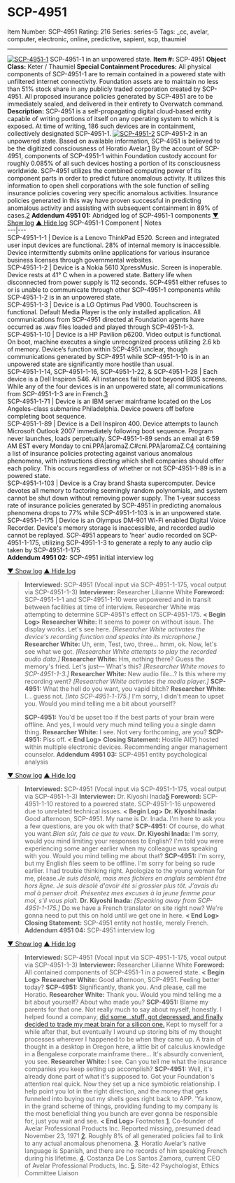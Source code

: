 # SCP-4951
Item Number: SCP-4951
Rating: 216
Series: series-5
Tags: _cc, avelar, computer, electronic, online, predictive, sapient, scp, thaumiel

---

[![SCP-4951-1](https://scp-wiki.wdfiles.com/local--resized-images/scp-4951/SCP-4951-1/medium.jpg)](https://scp-wiki.wdfiles.com/local--files/scp-4951/SCP-4951-1)
SCP-4951-1 in an unpowered state.
**Item #:** SCP-4951
**Object Class:** Keter / Thaumiel
**Special Containment Procedures:** All physical components of SCP-4951-1 are to remain contained in a powered state with unfiltered internet connectivity.
Foundation assets are to maintain no less than 51% stock share in any publicly traded corporation created by SCP-4951.
All proposed insurance policies generated by SCP-4951 are to be immediately sealed, and delivered in their entirety to Overwatch command.
**Description:** SCP-4951 is a self-propagating digital cloud-based entity capable of writing portions of itself on any operating system to which it is exposed. At time of writing, 186 such devices are in containment, collectively designated SCP-4951-1.
[![SCP-4951-2](https://scp-wiki.wdfiles.com/local--resized-images/scp-4951/SCP-4951-2/medium.jpg)](https://scp-wiki.wdfiles.com/local--files/scp-4951/SCP-4951-2)
SCP-4951-2 in an unpowered state.
Based on available information, SCP-4951 is believed to be the digitized consciousness of Horatio Avelar.[1](javascript:;) By the account of SCP-4951, components of SCP-4951-1 within Foundation custody account for roughly 0.085% of all such devices hosting a portion of its consciousness worldwide.
SCP-4951 utilizes the combined computing power of its component parts in order to predict future anomalous activity. It utilizes this information to open shell corporations with the sole function of selling insurance policies covering very specific anomalous activities. Insurance policies generated in this way have proven successful in predicting anomalous activity and assisting with subsequent containment in 89% of cases.[2](javascript:;)
**Addendum 4951 01:** Abridged log of SCP-4951-1 components
[▼ Show log](javascript:;)
[▲ Hide log](javascript:;)
SCP-4951-1 Component | Notes  
---|---  
SCP-4951-1-1 |  Device is a Lenovo ThinkPad E520. Screen and integrated user input devices are functional. 28% of internal memory is inaccessible. Device intermittently submits online applications for various insurance business licenses through governmental websites.  
SCP-4951-1-2 |  Device is a Nokia 5610 XpressMusic. Screen is inoperable. Device rests at 41° C when in a powered state. Battery life when disconnected from power supply is 112 seconds. SCP-4951 either refuses to or is unable to communicate through other SCP-4951-1 components while SCP-4951-1-2 is in an unpowered state.  
SCP-4951-1-3 |  Device is a LG Optimus Pad V900. Touchscreen is functional. Default Media Player is the only installed application. All communications from SCP-4951 directed at Foundation agents have occurred as .wav files loaded and played through SCP-4951-1-3.  
SCP-4951-1-10 |  Device is a HP Pavilion p6200. Video output is functional. On boot, machine executes a single unrecognized process utilizing 2.6 kb of memory. Device’s function within SCP-4951 unclear, though communications generated by SCP-4951 while SCP-4951-1-10 is in an unpowered state are significantly more hostile than usual.  
SCP-4951-1-14, SCP-4951-1-16, SCP-4951-1-22, & SCP-4951-1-28 |  Each device is a Dell Inspiron 546. All instances fail to boot beyond BIOS screens. While any of the four devices is in an unpowered state, all communications from SCP-4951-1-3 are in French.[3](javascript:;)  
SCP-4951-1-71 |  Device is an IBM server mainframe located on the Los Angeles-class submarine Philadelphia. Device powers off before completing boot sequence.  
SCP-4951-1-89 |  Device is a Dell Inspiron 400. Device attempts to launch Microsoft Outlook 2007 immediately following boot sequence. Program never launches, loads perpetually. SCP-4951-1-89 sends an email at 6:59 AM EST every Monday to cni.PPA|aromaZ.C#cni.PPA|aromaZ.C[4](javascript:;) containing a list of insurance policies protecting against various anomalous phenomena, with instructions directing which shell companies should offer each policy. This occurs regardless of whether or not SCP-4951-1-89 is in a powered state.  
SCP-4951-1-103 |  Device is a Cray brand Shasta supercomputer. Device devotes all memory to factoring seemingly random polynomials, and system cannot be shut down without removing power supply. The 1-year success rate of insurance policies generated by SCP-4951 in predicting anomalous phenomena drops to 77% while SCP-4951-1-103 is in an unpowered state.  
SCP-4951-1-175 |  Device is an Olympus DM-901 Wi-Fi enabled Digital Voice Recorder. Device's memory storage is inaccessible, and recorded audio cannot be replayed. SCP-4951 appears to 'hear' audio recorded on SCP-4951-1-175, utilizing SCP-4951-1-3 to generate a reply to any audio clip taken by SCP-4951-1-175  
**Addendum 4951 02:** SCP-4951 initial interview log  

[▼ Show log](javascript:;)
[▲ Hide log](javascript:;)
> **Interviewed:** SCP-4951 (Vocal input via SCP-4951-1-175, vocal output via SCP-4951-1-3)
> **Interviewer:** Researcher Lilianne White
> **Foreword:** SCP-4951-1-1 and SCP-4951-1-10 were unpowered and in transit between facilities at time of interview. Researcher White was attempting to determine SCP-4951's effect on SCP-4951-175.
> **< Begin Log>**
> **Researcher White:** It seems to power on without issue. The display works. Let's see here.
> _[Researcher White activates the device's recording function and speaks into its microphone.]_
> **Researcher White:** Uh, erm, Test, two, three… hmm, ok. Now, let's see what we got.
> _[Researcher White attempts to play the recorded audio data.]_
> **Researcher White:** Hm, nothing there? Guess the memory's fried. Let's just— What's this?
> _[Researcher White moves to SCP-4951-1-3.]_
> **Researcher White:** New audio file…? Is this where my recording went?
> _[Researcher White activates the media player.]_
> **SCP-4951:** What the hell do you want, you vapid bitch?
> **Researcher White:** I… guess not. _[Into SCP-4951-1-175.]_ I'm sorry, I didn't mean to upset you. Would you mind telling me a bit about yourself?  
>    
>  **SCP-4951:** You'd be upset too if the best parts of your brain were offline. And yes, I would very much mind telling you a single damn thing.
> **Researcher White:** I see. Not very forthcoming, are you?
> **SCP-4951:** Piss off.
> **< End Log>**
> **Closing Statement:** Hostile AI(?) hosted within multiple electronic devices. Recommending anger management counselor.
**Addendum 4951 03:** SCP-4951 entity psychological analysis  

[▼ Show log](javascript:;)
[▲ Hide log](javascript:;)
> **Interviewed:** SCP-4951 (Vocal input via SCP-4951-1-175, vocal output via SCP-4951-1-3)
> **Interviewer:** Dr. Kiyoshi Inada[5](javascript:;)
> **Foreword:** SCP-4951-1-10 restored to a powered state. SCP-4951-1-16 unpowered due to unrelated technical issues.
> **< Begin Log>**
> **Dr. Kiyoshi Inada:** Good afternoon, SCP-4951. My name is Dr. Inada. I'm here to ask you a few questions, are you ok with that?
> **SCP-4951:** Of course, do what you want._Bien sûr, fais ce que tu veux._
> **Dr. Kiyoshi Inada:** I'm sorry, would you mind limiting your responses to English? I'm told you were experiencing some anger earlier when my colleague was speaking with you. Would you mind telling me about that?
> **SCP-4951:** I'm sorry, but my English files seem to be offline. I'm sorry for being so rude earlier. I had trouble thinking right. Apologize to the young woman for me, please._Je suis désolé, mais mes fichiers en anglais semblent être hors ligne. Je suis désolé d'avoir été si grossier plus tôt. J'avais du mal à penser droit. Présentez mes excuses à la jeune femme pour moi, s'il vous plaît._
> **Dr. Kiyoshi Inada:** _[Speaking away from SCP-4951-1-175.]_ Do we have a French translator on site right now? We're gonna need to put this on hold until we get one in here.
> **< End Log>**
> **Closing Statement:** SCP-4951 entity not hostile, merely French.
**Addendum 4951 04:** SCP-4951 interview log  

[▼ Show log](javascript:;)
[▲ Hide log](javascript:;)
> **Interviewed:** SCP-4951 (Vocal input via SCP-4951-1-175, vocal output via SCP-4951-1-3)
> **Interviewer:** Researcher Lilianne White
> **Foreword:** All contained components of SCP-4951-1 in a powered state.
> **< Begin Log>**
> **Researcher White:** Good afternoon, SCP-4951. Feeling better today?
> **SCP-4951:** Significantly, thank you. And please, call me Horatio.
> **Researcher White:** Thank you. Would you mind telling me a bit about yourself? About who made you?
> **SCP-4951:** Blame my parents for that one. Not really much to say about myself, honestly. I helped found a company, [did some...stuff, got depressed, and finally decided to trade my meat brain for a silicon one.](http://www.scp-wiki.net/the-enemy-of-my-enemy-is-my-co-founder)
> Kept to myself for a while after that, but eventually I wound up storing bits of my thought processes wherever I happened to be when they came up. A train of thought in a desktop in Oregon here, a little bit of calculus knowledge in a Bengalese corporate mainframe there… It's absurdly convenient, you see.
> **Researcher White:** I see. Can you tell me what the insurance companies you keep setting up accomplish?
> **SCP-4951:** Well, it's already done part of what it's supposed to. Got your Foundation's attention real quick.
> Now they set up a nice symbiotic relationship. I help point you lot in the right direction, and the money that gets funneled into buying out my shells goes right back to APP.
> 'Ya know, in the grand scheme of things, providing funding to my company is the most beneficial thing you bunch are ever gonna be responsible for, just you wait and see.
> **< End Log>**
Footnotes
[1](javascript:;). Co-founder of Avelar Professional Products Inc. Reported missing, presumed dead November 23, 1971
[2](javascript:;). Roughly 8% of all generated policies fail to link to any actual anomalous phenomena.
[3](javascript:;). Horatio Avelar’s native language is Spanish, and there are no records of him speaking French during his lifetime.
[4](javascript:;). Costanza De Los Santos Zamora, current CEO of Avelar Professional Products, Inc.
[5](javascript:;). Site-42 Psychologist, Ethics Committee Liaison